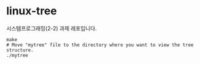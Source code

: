 # linux-tree
시스템프로그래밍(2-2) 과제 레포입니다.

```
make
# Move "mytree" file to the directory where you want to view the tree structure.
./mytree
```

